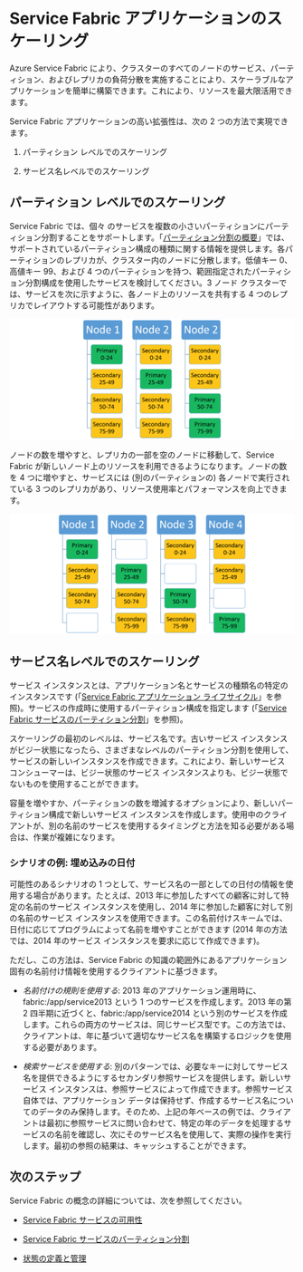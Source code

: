 <properties
   pageTitle="Service Fabric サービスの拡張性 | Microsoft Azure"
   description="Service Fabric サービスの拡張方法を説明する"
   services="service-fabric"
   documentationCenter=".net"
   authors="appi101"
   manager="timlt"
   editor=""/>

<tags
   ms.service="service-fabric"
   ms.devlang="dotnet"
   ms.topic="article"
   ms.tgt_pltfrm="NA"
   ms.workload="NA"
   ms.date="08/10/2016"
   ms.author="aprameyr"/>

# Service Fabric アプリケーションのスケーリング
Azure Service Fabric により、クラスターのすべてのノードのサービス、パーティション、およびレプリカの負荷分散を実施することにより、スケーラブルなアプリケーションを簡単に構築できます。これにより、リソースを最大限活用できます。

Service Fabric アプリケーションの高い拡張性は、次の 2 つの方法で実現できます。

1. パーティション レベルでのスケーリング

2. サービス名レベルでのスケーリング

## パーティション レベルでのスケーリング
Service Fabric では、個々 のサービスを複数の小さいパーティションにパーティション分割することをサポートします。「[パーティション分割の概要](service-fabric-concepts-partitioning.md)」では、サポートされているパーティション構成の種類に関する情報を提供します。各パーティションのレプリカが、クラスター内のノードに分散します。低値キー 0、高値キー 99、および 4 つのパーティションを持つ、範囲指定されたパーティション分割構成を使用したサービスを検討してください。3 ノード クラスターでは、サービスを次に示すように、各ノード上のリソースを共有する 4 つのレプリカでレイアウトする可能性があります。

![3 つのノードでのパーティション レイアウト](./media/service-fabric-concepts-scalability/layout-three-nodes.png)

ノードの数を増やすと、レプリカの一部を空のノードに移動して、Service Fabric が新しいノード上のリソースを利用できるようになります。ノードの数を 4 つに増やすと、サービスには (別のパーティションの) 各ノードで実行されている 3 つのレプリカがあり、リソース使用率とパフォーマンスを向上できます。

![4 つのノードでのパーティション レイアウト](./media/service-fabric-concepts-scalability/layout-four-nodes.png)

## サービス名レベルでのスケーリング
サービス インスタンスとは、アプリケーション名とサービスの種類名の特定のインスタンスです (「[Service Fabric アプリケーション ライフサイクル](service-fabric-application-lifecycle.md)」を参照)。サービスの作成時に使用するパーティション構成を指定します (「[Service Fabric サービスのパーティション分割](service-fabric-concepts-partitioning.md)」を参照)。

スケーリングの最初のレベルは、サービス名です。古いサービス インスタンスがビジー状態になったら、さまざまなレベルのパーティション分割を使用して、サービスの新しいインスタンスを作成できます。これにより、新しいサービス コンシューマーは、ビジー状態のサービス インスタンスよりも、ビジー状態でないものを使用することができます。

容量を増やすか、パーティションの数を増減するオプションにより、新しいパーティション構成で新しいサービス インスタンスを作成します。使用中のクライアントが、別の名前のサービスを使用するタイミングと方法を知る必要がある場合は、作業が複雑になります。

### シナリオの例: 埋め込みの日付
可能性のあるシナリオの 1 つとして、サービス名の一部としての日付の情報を使用する場合があります。たとえば、2013 年に参加したすべての顧客に対して特定の名前のサービス インスタンスを使用し、2014 年に参加した顧客に対して別の名前のサービス インスタンスを使用できます。この名前付けスキームでは、日付に応じてプログラムによって名前を増やすことができます (2014 年の方法では、2014 年のサービス インスタンスを要求に応じて作成できます)。

ただし、この方法は、Service Fabric の知識の範囲外にあるアプリケーション固有の名前付け情報を使用するクライアントに基づきます。

- *名前付けの規則を使用する*: 2013 年のアプリケーション運用時に、fabric:/app/service2013 という 1 つのサービスを作成します。2013 年の第 2 四半期に近づくと、fabric:/app/service2014 という別のサービスを作成します。これらの両方のサービスは、同じサービス型です。この方法では、クライアントは、年に基づいて適切なサービス名を構築するロジックを使用する必要があります。

- *検索サービスを使用する*: 別のパターンでは、必要なキーに対してサービス名を提供できるようにするセカンダリ参照サービスを提供します。新しいサービス インスタンスは、参照サービスによって作成できます。参照サービス自体では、アプリケーション データは保持せず、作成するサービス名についてのデータのみ保持します。そのため、上記の年ベースの例では、クライアントは最初に参照サービスに問い合わせて、特定の年のデータを処理するサービスの名前を確認し、次にそのサービス名を使用して、実際の操作を実行します。最初の参照の結果は、キャッシュすることができます。

## 次のステップ

Service Fabric の概念の詳細については、次を参照してください。

- [Service Fabric サービスの可用性](service-fabric-availability-services.md)

- [Service Fabric サービスのパーティション分割](service-fabric-concepts-partitioning.md)

- [状態の定義と管理](service-fabric-concepts-state.md)

<!---HONumber=AcomDC_0810_2016-->